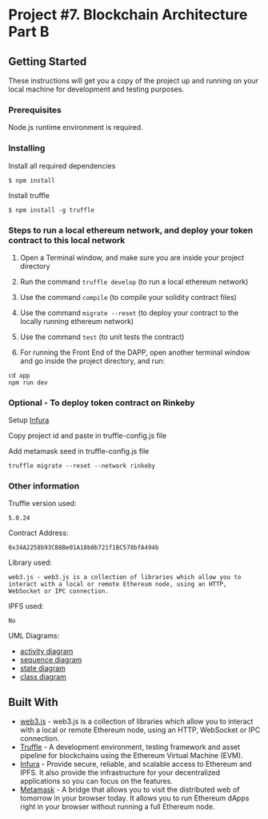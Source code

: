 # Project #7. Blockchain Architecture Part B

## Getting Started

These instructions will get you a copy of the project up and running on your local machine for development and testing purposes.

### Prerequisites

Node.js runtime environment is required.

### Installing

Install all required dependencies

```
$ npm install
```

Install truffle

```
$ npm install -g truffle
```

### Steps to run a local ethereum network, and deploy your token contract to this local network

1) Open a Terminal window, and make sure you are inside your project directory

2) Run the command `truffle develop` (to run a local ethereum network)

3) Use the command `compile` (to compile your solidity contract files)

4) Use the command `migrate --reset` (to deploy your contract to the locally running ethereum network)

5) Use the command `test` (to unit tests the contract)

6) For running the Front End of the DAPP, open another terminal window and go inside the project directory, and run:

```
cd app
npm run dev
```

### Optional - To deploy token contract on Rinkeby

Setup [Infura](https://infura.io/)

Copy project id and paste in truffle-config.js file

Add metamask seed in truffle-config.js file

```
truffle migrate --reset --network rinkeby
```

### Other information

Truffle version used:

```
5.0.24
```

Contract Address:

```
0x34A2258b93CB8Be01A18b0b721f1BC578bfA494b
```

Library used:

```
web3.js - web3.js is a collection of libraries which allow you to interact with a local or remote Ethereum node, using an HTTP, WebSocket or IPC connection.
```

IPFS used:

```
No
```

UML Diagrams:

* [activity diagram](./diagrams/activity_diagram.jpg?raw=true "Activity diagram")
* [sequence diagram](./diagrams/sequence_diagram.jpg?raw=true "Sequence diagram")
* [state diagram](./diagrams/state_diagram.jpg?raw=true "State diagram")
* [class diagram](./diagrams/class_diagram.jpg?raw=true "Class diagram")


## Built With

* [web3.js](https://github.com/ethereum/web3.js/) - web3.js is a collection of libraries which allow you to interact with a local or remote Ethereum node, using an HTTP, WebSocket or IPC connection.
* [Truffle](https://www.trufflesuite.com/docs/truffle/getting-started/installation) - A development environment, testing framework and asset pipeline for blockchains using the Ethereum Virtual Machine (EVM).
* [Infura](https://infura.io) - Provide secure, reliable, and scalable access to Ethereum and IPFS. It also provide the infrastructure for your decentralized applications so you can focus on the features.
* [Metamask](https://metamask.io/) - A bridge that allows you to visit the distributed web of tomorrow in your browser today. It allows you to run Ethereum dApps right in your browser without running a full Ethereum node.